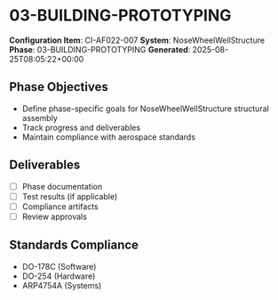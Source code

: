 # 03-BUILDING-PROTOTYPING

**Configuration Item**: CI-AF022-007
**System**: NoseWheelWellStructure
**Phase**: 03-BUILDING-PROTOTYPING
**Generated**: 2025-08-25T08:05:22+00:00

## Phase Objectives
- Define phase-specific goals for NoseWheelWellStructure structural assembly
- Track progress and deliverables
- Maintain compliance with aerospace standards

## Deliverables
- [ ] Phase documentation
- [ ] Test results (if applicable)
- [ ] Compliance artifacts
- [ ] Review approvals

## Standards Compliance
- DO-178C (Software)
- DO-254 (Hardware)
- ARP4754A (Systems)

